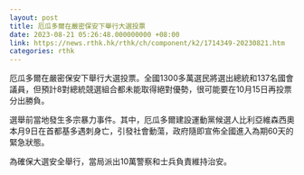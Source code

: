 ```yaml
---
layout: post
title: 厄瓜多爾在嚴密保安下舉行大選投票
date: 2023-08-21 05:26:48.000000000 +08:00
link: https://news.rthk.hk/rthk/ch/component/k2/1714349-20230821.htm
categories: rthk
---
```


厄瓜多爾在嚴密保安下舉行大選投票。全國1300多萬選民將選出總統和137名國會議員，但預計8對總統競選組合都未能取得絕對優勢，很可能要在10月15日再投票分出勝負。

選舉前當地發生多宗暴力事件。其中，厄瓜多爾建設運動黨候選人比利亞維森西奧本月9日在首都基多遇刺身亡，引發社會動蕩，政府隨即宣佈全國進入為期60天的緊急狀態。

為確保大選安全舉行，當局派出10萬警察和士兵負責維持治安。
